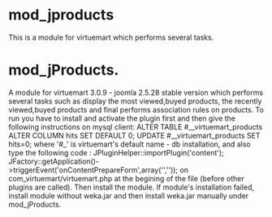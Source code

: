 # mod_jproducts
This is a module for virtuemart which performs several tasks.
# mod_jProducts.
A module for virtuemart 3.0.9 - joomla 2.5.28 stable version which performs several tasks such as display 
the most viewed,buyed products, the recently viewed,buyed products and final performs association rules on products. 
To run you have to install and activate the plugin first and then give the following instructions on mysql 
client: ALTER TABLE #__virtuemart_products ALTER COLUMN hits SET DEFAULT 0; UPDATE #__virtuemart_products SET hits=0; 
where '#_'  is virtuemart's default name - db installation, and also type the following code : 
JPluginHelper::importPlugin('content'); JFactory::getApplication()->triggerEvent('onContentPrepareForm',array('','')); 
on com_virtuemart/virtuemart.php at the begining of the file (before other plugins are called). Then install the module.
If module's installation failed, install module without weka.jar and then install weka.jar manually under mod_jProducts.  
